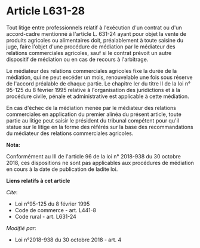 # Article L631-28

Tout litige entre professionnels relatif à l'exécution d'un contrat ou d'un accord-cadre mentionné à l'article L. 631-24
ayant pour objet la vente de produits agricoles ou alimentaires doit, préalablement à toute saisine du juge, faire l'objet
d'une procédure de médiation par le médiateur des relations commerciales agricoles, sauf si le contrat prévoit un autre
dispositif de médiation ou en cas de recours à l'arbitrage.

Le médiateur des relations commerciales agricoles fixe la durée de la médiation, qui ne peut excéder un mois, renouvelable
une fois sous réserve de l'accord préalable de chaque partie. Le chapitre Ier du titre II de la loi n° 95-125 du 8 février
1995 relative à l'organisation des juridictions et à la procédure civile, pénale et administrative est applicable à cette
médiation.

En cas d'échec de la médiation menée par le médiateur des relations commerciales en application du premier alinéa du présent
article, toute partie au litige peut saisir le président du tribunal compétent pour qu'il statue sur le litige en la forme
des référés sur la base des recommandations du médiateur des relations commerciales agricoles.

**Nota:**

Conformément au III de l'article 96 de la loi n° 2018-938 du 30 octobre 2018, ces dispositions ne sont pas applicables aux
procédures de médiation en cours à la date de publication de ladite loi.

**Liens relatifs à cet article**

_Cite_:

  - Loi n°95-125 du 8 février 1995
  - Code de commerce - art. L441-8
  - Code rural - art. L631-24

_Modifié par_:

  - Loi n°2018-938 du 30 octobre 2018 - art. 4
